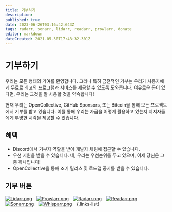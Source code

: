 ```yaml
---
title: 기부하기
description: 
published: true
date: 2023-06-26T03:16:42.643Z
tags: radarr, sonarr, lidarr, readarr, prowlarr, donate
editor: markdown
dateCreated: 2021-05-30T17:43:32.301Z
---
```


# 기부하기

우리는 모든 형태의 기여를 환영합니다. 그러나 특히 금전적인 기부는 우리가 사용자에게 무료로 최고의 프로그램과 서비스를 제공할 수 있도록 도와줍니다. 여유로운 돈이 있다면, 우리는 그것을 잘 사용할 것을 약속합니다!

현재 우리는 OpenCollective, GitHub Sponsors, 또는 Bitcoin을 통해 모든 프로젝트에서 기부를 받고 있습니다. 이를 통해 우리는 자금을 어떻게 활용하고 있는지 지지자들에게 투명한 시각을 제공할 수 있습니다.

## 혜택

- Discord에서 기부자 역할을 받아 개발자 채팅에 접근할 수 있습니다.
- 우선 지원을 받을 수 있습니다. 네, 우리는 우선순위를 두고 있으며, 이제 당신은 그 중 하나입니다!
- OpenCollective을 통해 조기 릴리스 및 로드맵 공지를 받을 수 있습니다.

## 기부 버튼

[![Lidarr.png](/assets/lidarr/logos/48.png)](https://lidarr.audio/donate)&emsp;[![Prowlarr.png](/assets/prowlarr/logos/48.png)](https://prowlarr.com/donate)&emsp;[![Radarr.png](/assets/radarr/logos/48.png)](https://radarr.video/donate)&emsp;[![Readarr.png](/assets/readarr/logos/48.png)](https://readarr.com/donate)&emsp;[![Sonarr.png](/assets/sonarr/logos/48.png)](https://sonarr.tv/donate)&emsp;[![Whisparr.png](/assets/whisparr/logos/48.png)](https://whisparr.com/donate)&emsp;{.links-list}